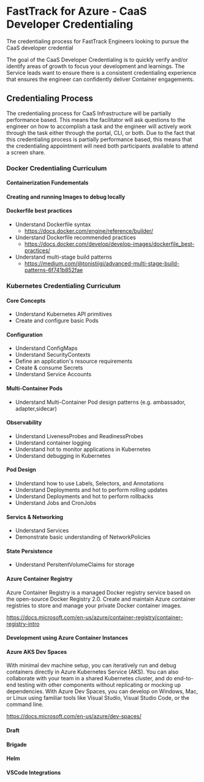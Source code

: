
# FastTrack for Azure - CaaS Developer Credentialing  
The credentialing process for FastTrack Engineers looking to pursue the CaaS developer credential 

The goal of the CaaS Developer Credentialing is to quickly verify and/or identify areas of growth to focus your development and learnings. The Service leads want to ensure there is a consistent credentialing experience that ensures the engineer can confidently deliver Container engagements.

## Credentialing Process
The credentialing process for CaaS Infrastructure will be partially performance based. This means the facilitator will ask questions to the engineer on how to accomplish a task and the engineer will actively work through the task either through the portal, CLI, or both. Due to the fact that this credentialing process is partially performance based, this means that the credentialing appointment will need both participants available to attend a screen share. 

<!-- ### Credentialing Session Requirements
When you feel that you are familiar and comfortable with the credentialing topics and curriculum, please feel free to contact the service lead to schedule your credentialing session. Please also make sure the following requirments have been met.

- Familiarize yourself with the credentialing curriculum topics
- Identify one of the service leads to conduct the credentialing session
- Ensure you have a running 3-node AKS cluster (RBAC enabled) available to work on during the session
- Ensure you have an Azure Container Registry that can access the AKS cluster
- Ensure you have the Azure Monitor Container Insights solution deployed to the AKS cluster
- Ensure you have an Azure Container Instance service deployed
- Ensure you have **1 hour** scheduled of uninterruptable time dedicated to the credentialing session -->
### Docker Credentialing Curriculum

#### Containerization Fundementals

#### Creating and running Images to debug locally

#### Dockerfile best practices
- Understand Dockerfile syntax
  - https://docs.docker.com/engine/reference/builder/
- Understand Dockerfile recommended practices
  - https://docs.docker.com/develop/develop-images/dockerfile_best-practices/
- Understand multi-stage build patterns
  - https://medium.com/@tonistiigi/advanced-multi-stage-build-patterns-6f741b852fae

### Kubernetes Credentialing Curriculum

#### Core Concepts
- Understand Kubernetes API primitives
- Create and configure basic Pods
  
#### Configuration
- Understand ConfigMaps
- Understand SecurityContexts
- Define an application's resource requirements
- Create & consume Secrets
- Understand Service Accounts
  
#### Multi-Container Pods
- Understand Multi-Container Pod design patterns (e.g. ambassador, adapter,sidecar)
  
#### Observability
- Understand LivenessProbes and ReadinessProbes
- Understand container logging
- Understand hot to monitor applications in Kubernetes
- Understand debugging in Kubernetes

#### Pod Design
- Understand how to use Labels, Selectors, and Annotations
- Understand Deployments and hot to perform rolling updates
- Understand Deployments and hot to perform rollbacks
- Understand Jobs and CronJobs

#### Servics & Networking
- Understand Services
- Demonstrate basic understanding of NetworkPolicies

#### State Persistence
- Understand PersitentVolumeClaims for storage

#### Azure Container Registry
Azure Container Registry is a managed Docker registry service based on the open-source Docker Registry 2.0. Create and maintain Azure container registries to store and manage your private Docker container images.

https://docs.microsoft.com/en-us/azure/container-registry/container-registry-intro

#### Development using Azure Container Instances

#### Azure AKS Dev Spaces
 With minimal dev machine setup, you can iteratively run and debug containers directly in Azure Kubernetes Service (AKS).  You can also collaborate with your team in a shared Kubernetes cluster, and do end-to-end testing with other components without replicating or mocking up dependencies. With Azure Dev Spaces, you can develop on Windows, Mac, or Linux using familiar tools like Visual Studio, Visual Studio Code, or the command line. 

https://docs.microsoft.com/en-us/azure/dev-spaces/

#### Draft

#### Brigade

#### Helm

#### VSCode Integrations





